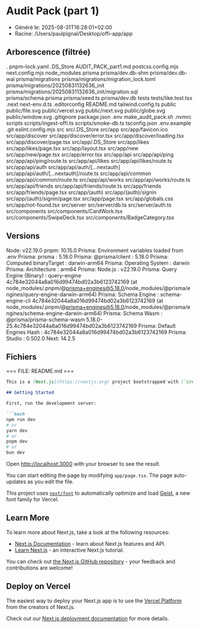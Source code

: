 # Audit Pack (part 1)

- Généré le: 2025-08-31T16:28:01+02:00
- Racine: /Users/paulpignal/Desktop/offi-app/app

## Arborescence (filtrée)
.
pnpm-lock.yaml
.DS_Store
AUDIT_PACK_part1.md
postcss.config.mjs
next.config.mjs
node_modules
prisma
prisma/dev.db-shm
prisma/dev.db-wal
prisma/migrations
prisma/migrations/migration_lock.toml
prisma/migrations/20250831132636_init
prisma/migrations/20250831132636_init/migration.sql
prisma/schema.prisma
prisma/seed.ts
prisma/dev.db
tests
tests/like.test.tsx
.next
next-env.d.ts
.editorconfig
README.md
tailwind.config.ts
public
public/file.svg
public/vercel.svg
public/next.svg
public/globe.svg
public/window.svg
.gitignore
package.json
.env
make_audit_pack.sh
.nvmrc
scripts
scripts/ingest-offi.ts
scripts/smoke-db.ts
tsconfig.json
.env.example
.git
eslint.config.mjs
src
src/.DS_Store
src/app
src/app/favicon.ico
src/app/discover
src/app/discover/error.tsx
src/app/discover/loading.tsx
src/app/discover/page.tsx
src/app/.DS_Store
src/app/likes
src/app/likes/page.tsx
src/app/layout.tsx
src/app/new
src/app/new/page.tsx
src/app/error.tsx
src/app/api
src/app/api/ping
src/app/api/ping/route.ts
src/app/api/likes
src/app/api/likes/route.ts
src/app/api/auth
src/app/api/auth/[...nextauth]
src/app/api/auth/[...nextauth]/route.ts
src/app/api/common
src/app/api/common/route.ts
src/app/api/works
src/app/api/works/route.ts
src/app/api/friends
src/app/api/friends/route.ts
src/app/friends
src/app/friends/page.tsx
src/app/(auth)
src/app/(auth)/signin
src/app/(auth)/signin/page.tsx
src/app/page.tsx
src/app/globals.css
src/app/not-found.tsx
src/server
src/server/db.ts
src/server/auth.ts
src/components
src/components/CardWork.tsx
src/components/SwipeDeck.tsx
src/components/BadgeCategory.tsx

## Versions
Node: v22.19.0
pnpm: 10.15.0
Prisma: Environment variables loaded from .env
Prisma: prisma                : 5.18.0
Prisma: @prisma/client        : 5.18.0
Prisma: Computed binaryTarget : darwin-arm64
Prisma: Operating System      : darwin
Prisma: Architecture          : arm64
Prisma: Node.js               : v22.19.0
Prisma: Query Engine (Binary) : query-engine 4c784e32044a8a016d99474bd02a3b6123742169 (at node_modules/.pnpm/@prisma+engines@5.18.0/node_modules/@prisma/engines/query-engine-darwin-arm64)
Prisma: Schema Engine         : schema-engine-cli 4c784e32044a8a016d99474bd02a3b6123742169 (at node_modules/.pnpm/@prisma+engines@5.18.0/node_modules/@prisma/engines/schema-engine-darwin-arm64)
Prisma: Schema Wasm           : @prisma/prisma-schema-wasm 5.18.0-25.4c784e32044a8a016d99474bd02a3b6123742169
Prisma: Default Engines Hash  : 4c784e32044a8a016d99474bd02a3b6123742169
Prisma: Studio                : 0.502.0
Next: 14.2.5

## Fichiers

=== FILE: README.md ===

```md
This is a [Next.js](https://nextjs.org) project bootstrapped with [`create-next-app`](https://nextjs.org/docs/app/api-reference/cli/create-next-app).

## Getting Started

First, run the development server:

```bash
npm run dev
# or
yarn dev
# or
pnpm dev
# or
bun dev
```

Open [http://localhost:3000](http://localhost:3000) with your browser to see the result.

You can start editing the page by modifying `app/page.tsx`. The page auto-updates as you edit the file.

This project uses [`next/font`](https://nextjs.org/docs/app/building-your-application/optimizing/fonts) to automatically optimize and load [Geist](https://vercel.com/font), a new font family for Vercel.

## Learn More

To learn more about Next.js, take a look at the following resources:

- [Next.js Documentation](https://nextjs.org/docs) - learn about Next.js features and API.
- [Learn Next.js](https://nextjs.org/learn) - an interactive Next.js tutorial.

You can check out [the Next.js GitHub repository](https://github.com/vercel/next.js) - your feedback and contributions are welcome!

## Deploy on Vercel

The easiest way to deploy your Next.js app is to use the [Vercel Platform](https://vercel.com/new?utm_medium=default-template&filter=next.js&utm_source=create-next-app&utm_campaign=create-next-app-readme) from the creators of Next.js.

Check out our [Next.js deployment documentation](https://nextjs.org/docs/app/building-your-application/deploying) for more details.

```
